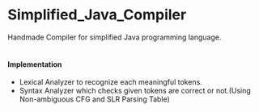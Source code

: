 # Simplified_Java_Compiler
Handmade Compiler for simplified Java programming language.<br><br>
#### Implementation
- Lexical Analyzer to recognize each meaningful tokens.
- Syntax Analyzer which checks given tokens are correct or not.(Using Non-ambiguous CFG and SLR Parsing Table)

